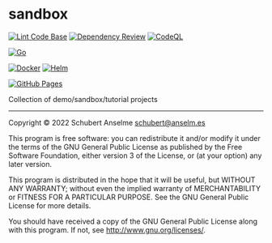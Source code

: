 # sandbox

[![Lint Code Base](https://github.com/sanselme/sandbox/actions/workflows/super-linter.yml/badge.svg)](https://github.com/sanselme/sandbox/actions/workflows/super-linter.yml)
[![Dependency Review](https://github.com/sanselme/sandbox/actions/workflows/dependency-review.yml/badge.svg)](https://github.com/sanselme/sandbox/actions/workflows/dependency-review.yml)
[![CodeQL](https://github.com/sanselme/sandbox/actions/workflows/codeql-analysis.yml/badge.svg)](https://github.com/sanselme/sandbox/actions/workflows/codeql-analysis.yml)

[![Go](https://github.com/sanselme/sandbox/actions/workflows/go.yml/badge.svg)](https://github.com/sanselme/sandbox/actions/workflows/go.yml)

[![Docker](https://github.com/sanselme/sandbox/actions/workflows/docker-publish.yml/badge.svg)](https://github.com/sanselme/sandbox/actions/workflows/docker-publish.yml)
[![Helm](https://github.com/sanselme/sandbox/actions/workflows/helm.yml/badge.svg)](https://github.com/sanselme/sandbox/actions/workflows/helm.yml)

[![GitHub Pages](https://github.com/sanselme/sandbox/actions/workflows/pages.yml/badge.svg)](https://github.com/sanselme/sandbox/actions/workflows/pages.yml)

Collection of demo/sandbox/tutorial projects

---

Copyright © 2022 Schubert Anselme <schubert@anselm.es>

This program is free software: you can redistribute it and/or modify
it under the terms of the GNU General Public License as published by
the Free Software Foundation, either version 3 of the License, or
(at your option) any later version.

This program is distributed in the hope that it will be useful,
but WITHOUT ANY WARRANTY; without even the implied warranty of
MERCHANTABILITY or FITNESS FOR A PARTICULAR PURPOSE.  See the
GNU General Public License for more details.

You should have received a copy of the GNU General Public License
along with this program. If not, see <http://www.gnu.org/licenses/>.
